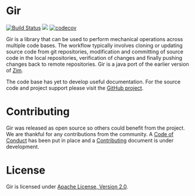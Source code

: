 # Gir

[![Build Status](https://api.travis-ci.com/realityforge/gir.svg?branch=master)](http://travis-ci.com/realityforge/gir)
[<img src="https://img.shields.io/maven-central/v/org.realityforge.realityforge/gir-core.svg?label=latest%20release"/>](http://search.maven.org/#search%7Cga%7C1%7Cg%3A%22org.realityforge.gir%22)
[![codecov](https://codecov.io/gh/realityforge/gir/branch/master/graph/badge.svg)](https://codecov.io/gh/realityforge/gir)

Gir is a library that can be used to perform mechanical operations across multiple code bases. The workflow
typically involves cloning or updating source code from git repositories, modification and committing of
source code in the local repositories, verification of changes and finally pushing changes back to remote
repositories. Gir is a java port of the earlier version of [Zim](https://github.com/realityforge/zim).

The code base has yet to develop useful documentation. For the source code and project support please visit
the [GitHub project](https://github.com/realityforge/gir).

# Contributing

Gir was released as open source so others could benefit from the project. We are thankful for any
contributions from the community. A [Code of Conduct](CODE_OF_CONDUCT.md) has been put in place and
a [Contributing](CONTRIBUTING.md) document is under development.

# License

Gir is licensed under [Apache License, Version 2.0](LICENSE).
